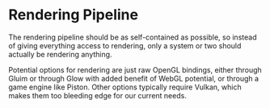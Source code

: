 
# Rendering Pipeline

The rendering pipeline should be as self-contained as possible, so
instead of giving everything access to rendering, only a system or two
should actually be rendering anything.

Potential options for rendering are just raw OpenGL bindings, either
through Gluim or through Glow with added benefit of WebGL potential,
or through a game engine like Piston. Other options typically require
Vulkan, which makes them too bleeding edge for our current needs.

